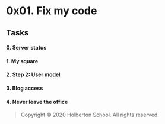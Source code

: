 # 0x01. Fix my code
## Tasks
#### 0. Server status
#### 1. My square
#### 2. Step 2: User model
#### 3. Blog access
#### 4. Never leave the office
>Copyright © 2020 Holberton School. All rights reserved.